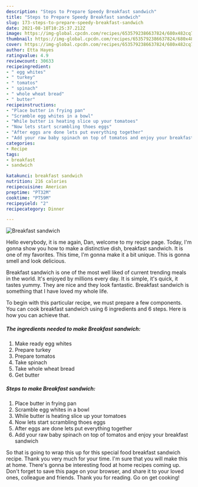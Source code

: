 ```yaml
---
description: "Steps to Prepare Speedy Breakfast sandwich"
title: "Steps to Prepare Speedy Breakfast sandwich"
slug: 173-steps-to-prepare-speedy-breakfast-sandwich
date: 2021-08-10T10:25:37.212Z
image: https://img-global.cpcdn.com/recipes/6535792386637824/680x482cq70/breakfast-sandwich-recipe-main-photo.jpg
thumbnail: https://img-global.cpcdn.com/recipes/6535792386637824/680x482cq70/breakfast-sandwich-recipe-main-photo.jpg
cover: https://img-global.cpcdn.com/recipes/6535792386637824/680x482cq70/breakfast-sandwich-recipe-main-photo.jpg
author: Etta Hayes
ratingvalue: 4.9
reviewcount: 30633
recipeingredient:
- " egg whites"
- " turkey"
- " tomatos"
- " spinach"
- " whole wheat bread"
- " butter"
recipeinstructions:
- "Place butter in frying pan"
- "Scramble egg whites in a bowl"
- "While butter is heating slice up your tomatoes"
- "Now lets start scrambling thoes eggs"
- "After eggs are done lets put everything together"
- "Add your raw baby spinach on top of tomatos and enjoy your breakfast sandwich"
categories:
- Recipe
tags:
- breakfast
- sandwich

katakunci: breakfast sandwich 
nutrition: 216 calories
recipecuisine: American
preptime: "PT32M"
cooktime: "PT59M"
recipeyield: "2"
recipecategory: Dinner

---
```



![Breakfast sandwich](https://img-global.cpcdn.com/recipes/6535792386637824/680x482cq70/breakfast-sandwich-recipe-main-photo.jpg)

Hello everybody, it is me again, Dan, welcome to my recipe page. Today, I'm gonna show you how to make a distinctive dish, breakfast sandwich. It is one of my favorites. This time, I'm gonna make it a bit unique. This is gonna smell and look delicious.



Breakfast sandwich is one of the most well liked of current trending meals in the world. It's enjoyed by millions every day. It is simple, it's quick, it tastes yummy. They are nice and they look fantastic. Breakfast sandwich is something that I have loved my whole life.


To begin with this particular recipe, we must prepare a few components. You can cook breakfast sandwich using 6 ingredients and 6 steps. Here is how you can achieve that.

<!--inarticleads1-->

##### The ingredients needed to make Breakfast sandwich:

1. Make ready  egg whites
1. Prepare  turkey
1. Prepare  tomatos
1. Take  spinach
1. Take  whole wheat bread
1. Get  butter




<!--inarticleads2-->

##### Steps to make Breakfast sandwich:

1. Place butter in frying pan
1. Scramble egg whites in a bowl
1. While butter is heating slice up your tomatoes
1. Now lets start scrambling thoes eggs
1. After eggs are done lets put everything together
1. Add your raw baby spinach on top of tomatos and enjoy your breakfast sandwich




So that is going to wrap this up for this special food breakfast sandwich recipe. Thank you very much for your time. I'm sure that you will make this at home. There's gonna be interesting food at home recipes coming up. Don't forget to save this page on your browser, and share it to your loved ones, colleague and friends. Thank you for reading. Go on get cooking!
